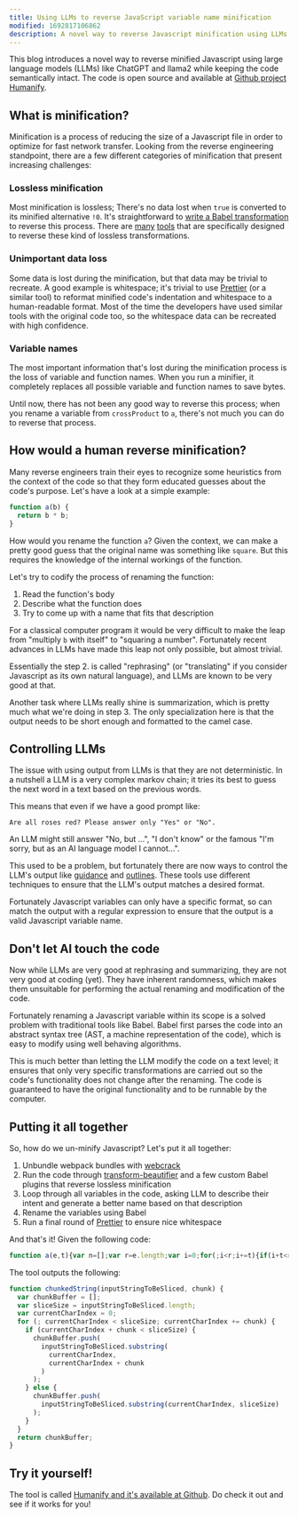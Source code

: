 ```yaml
---
title: Using LLMs to reverse JavaScript variable name minification
modified: 1692817106862
description: A novel way to reverse Javascript minification using LLMs.
---
```


This blog introduces a novel way to reverse minified Javascript using large
language models (LLMs) like ChatGPT and llama2 while keeping the code
semantically intact. The code is open source and available at
[Github project Humanify](https://github.com/jehna/humanify).

## What is minification?

Minification is a process of reducing the size of a Javascript file in order to
optimize for fast network transfer. Looking from the reverse engineering
standpoint, there are a few different categories of minification that present
increasing challenges:

### Lossless minification

Most minification is lossless; There's no data lost when `true` is converted to
its minified alternative `!0`. It's straightforward to [write a Babel
transformation][babel-book] to reverse this process. There are [many][revtool1]
[tools][revtool2] that are specifically designed to reverse these kind of
lossless transformations.

[babel-book]: https://github.com/jamiebuilds/babel-handbook/blob/master/translations/en/plugin-handbook.md
[revtool1]: https://www.npmjs.com/package/babel-plugin-transform-beautifier
[revtool2]: https://www.npmjs.com/package/debundle
### Unimportant data loss

Some data is lost during the minification, but that data may be trivial to
recreate. A good example is whitespace; it's trivial to use
[Prettier](https://prettier.io) (or a similar tool) to reformat minified code's
indentation and whitespace to a human-readable format. Most of the time the
developers have used similar tools with the original code too, so the whitespace
data can be recreated with high confidence.

### Variable names

The most important information that's lost during the minification process is
the loss of variable and function names. When you run a minifier, it completely
replaces all possible variable and function names to save bytes.

Until now, there has not been any good way to reverse this process; when you
rename a variable from `crossProduct` to `a`, there's not much you can do to
reverse that process.

## How would a human reverse minification?

Many reverse engineers train their eyes to recognize some heuristics from the
context of the code so that they form educated guesses about the code's purpose.
Let's have a look at a simple example:

```js
function a(b) {
  return b * b;
}
```

How would you rename the function `a`? Given the context, we can make a pretty
good guess that the original name was something like `square`. But this requires
the knowledge of the internal workings of the function.

Let's try to codify the process of renaming the function:

1. Read the function's body
2. Describe what the function does
3. Try to come up with a name that fits that description

For a classical computer program it would be very difficult to make the leap
from "multiply `b` with itself" to "squaring a number". Fortunately recent
advances in LLMs have made this leap not only possible, but almost trivial.

Essentially the step 2. is called "rephrasing" (or "translating" if you consider
Javascript as its own natural language), and LLMs are known to be very good at
that.

Another task where LLMs really shine is summarization, which is pretty much what
we're doing in step 3. The only specialization here is that the output needs to be
short enough and formatted to the camel case.

## Controlling LLMs

The issue with using output from LLMs is that they are not deterministic. In a
nutshell a LLM is a very complex markov chain; it tries its best to guess the
next word in a text based on the previous words.

This means that even if we have a good prompt like:

```text
Are all roses red? Please answer only "Yes" or "No".
```

An LLM might still answer "No, but ...", "I don't know" or the famous "I'm
sorry, but as an AI language model I cannot...".

This used to be a problem, but fortunately there are now ways to control the
LLM's output like [guidance](https://guidance.readthedocs.io/) and
[outlines](https://github.com/normal-computing/outlines). These tools use
different techniques to ensure that the LLM's output matches a desired format.

Fortunately Javascript variables can only have a specific format, so can match
the output with a regular expression to ensure that the output is a valid
Javascript variable name.

## Don't let AI touch the code

Now while LLMs are very good at rephrasing and summarizing, they are not very
good at coding (yet). They have inherent randomness, which makes them unsuitable
for performing the actual renaming and modification of the code.

Fortunately renaming a Javascript variable within its scope is a solved problem
with traditional tools like Babel. Babel first parses the code into an abstract
syntax tree (AST, a machine representation of the code), which is easy to modify
using well behaving algorithms.

This is much better than letting the LLM modify the code on a text level; it
ensures that only very specific transformations are carried out so the code's
functionality does not change after the renaming. The code is guaranteed to have
the original functionality and to be runnable by the computer.

## Putting it all together

So, how do we un-minify Javascript? Let's put it all together:

1. Unbundle webpack bundles with [webcrack](https://github.com/j4k0xb/webcrack)
2. Run the code through
   [transform-beautifier](https://www.npmjs.com/package/babel-plugin-transform-beautifier)
   and a few custom Babel plugins that reverse lossless minification
3. Loop through all variables in the code, asking LLM to describe their intent
   and generate a better name based on that description
4. Rename the variables using Babel
5. Run a final round of [Prettier](https://prettier.io/) to ensure nice whitespace

And that's it! Given the following code:

```js
function a(e,t){var n=[];var r=e.length;var i=0;for(;i<r;i+=t){if(i+t<r){n.push(e.substring(i,i+t))}else{n.push(e.substring(i,r))}}return n}
```

The tool outputs the following:

```js
function chunkedString(inputStringToBeSliced, chunk) {
  var chunkBuffer = [];
  var sliceSize = inputStringToBeSliced.length;
  var currentCharIndex = 0;
  for (; currentCharIndex < sliceSize; currentCharIndex += chunk) {
    if (currentCharIndex + chunk < sliceSize) {
      chunkBuffer.push(
        inputStringToBeSliced.substring(
          currentCharIndex,
          currentCharIndex + chunk
        )
      );
    } else {
      chunkBuffer.push(
        inputStringToBeSliced.substring(currentCharIndex, sliceSize)
      );
    }
  }
  return chunkBuffer;
}
```

## Try it yourself!

The tool is called [Humanify and it's available at
Github](https://github.com/jehna/humanify). Do check it out and see if it works
for you!